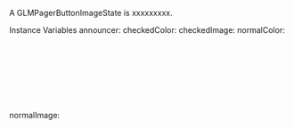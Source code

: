 A GLMPagerButtonImageState is xxxxxxxxx.Instance Variables	announcer:		<Object>	checkedColor:		<Object>	checkedImage:		<Object>	normalColor:		<Object>	normalImage:		<Object>	pressedColor:		<Object>	pressedImage:		<Object>	selectedColor:		<Object>	selectedImage:		<Object>announcer	- xxxxxcheckedColor	- xxxxxcheckedImage	- xxxxxnormalColor	- xxxxxnormalImage	- xxxxxpressedColor	- xxxxxpressedImage	- xxxxxselectedColor	- xxxxxselectedImage	- xxxxx